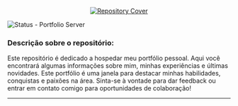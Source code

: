 <p align="center">
  <a href="https://gabrielsoaresceravolo.github.io"> 
    <img src="https://github.com/gabrielsoaresceravolo/gabrielsoaresceravolo.github.io/assets/132103393/563d6803-fdde-4c76-978e-7443963a123c" alt="Repository Cover"> 
  </a>
</p>


![Status - Portfolio Server](http://img.shields.io/static/v1?label=STATUS&message=SERVER-ONLINE&color=green&style=for-the-badge)

### Descrição sobre o repositório: 

Este repositório é dedicado a hospedar meu portfólio pessoal. Aqui você encontrará algumas informações sobre mim, minhas experiências e últimas novidades. Este portfólio é uma janela para destacar minhas habilidades, conquistas e paixões na área. Sinta-se à vontade para dar feedback ou entrar em contato comigo para oportunidades de colaboração!

<hr>
